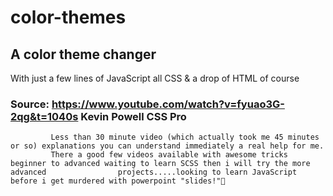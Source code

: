 # color-themes

## A color theme changer 
  
   With just a few lines of JavaScript all CSS & a drop of HTML of course
   
   
   
 ### Source: https://www.youtube.com/watch?v=fyuao3G-2qg&t=1040s Kevin Powell CSS Pro
 
             Less than 30 minute video (which actually took me 45 minutes or so) explanations you can understand immediately a real help for me.
             There a good few videos available with awesome tricks beginner to advanced waiting to learn SCSS then i will try the more advanced                projects.....looking to learn JavaScript before i get murdered with powerpoint "slides!"🤬
 
      
